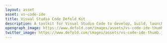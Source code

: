 ```yaml
---
layout: asset
asset: vs-code-ide
title: Visual Studio Code Defold Kit
description: A toolkit for Visual Studio Code to develop, build, launch, debug, bundle and deploy your game.
opengraph_image: https://www.defold.com/images/assets/vs-code-ide-thumb.jpg
twitter_image: https://www.defold.com/images/assets/vs-code-ide-thumb.jpg
---
```

